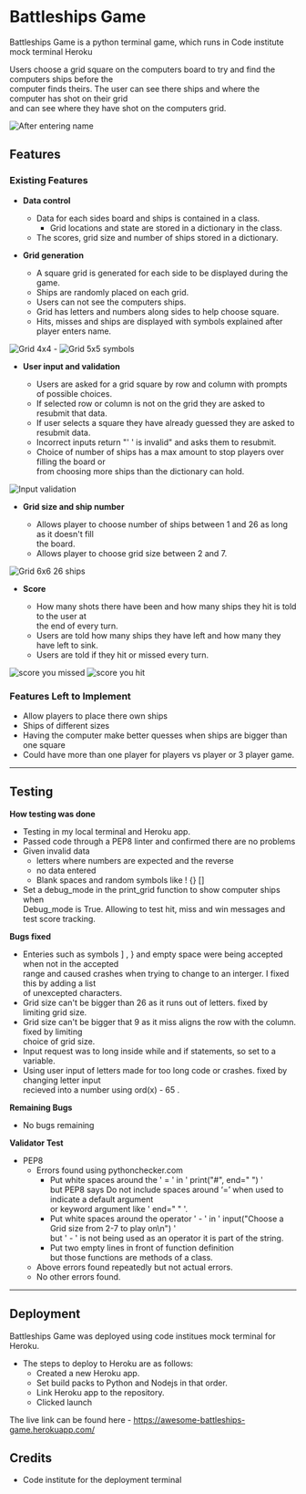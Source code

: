 # Battleships Game

Battleships Game is a python terminal game, which runs in Code institute mock terminal Heroku

Users choose a grid square on the computers board to try and find the computers ships before the 
<br>computer finds theirs. The user can see there ships and where the computer has shot on their grid
<br>and can see where they have shot on the computers grid.

![After entering name](assets/images/battleships_game_opening.png)

## Features 

### Existing Features
- __Data control__

  - Data for each sides board and ships is contained in a class.
    - Grid locations and state are stored in a dictionary in the class.
  - The scores, grid size and number of ships stored in a dictionary. 

- __Grid generation__

  - A square grid is generated for each side to be displayed during the game.
  - Ships are randomly placed on each grid. 
  - Users can not see the computers ships.
  - Grid has letters and numbers along sides to help choose square.
  - Hits, misses and ships are displayed with symbols explained after player enters name.

![Grid 4x4](assets/images/battleships_grid.png) - ![Grid 5x5 symbols](assets/images/battleships_grid_symbols.png)

- __User input and validation__

  - Users are asked for a grid square by row and column with prompts of possible choices. 
  - If selected row or column is not on the grid they are asked to resubmit that data.
  - If user selects a square they have already guessed they are asked to resubmit data.
  - Incorrect inputs return "' ' is invalid" and asks them to resubmit.
  - Choice of number of ships has a max amount to stop players over filling the board or
    <br>from choosing more ships than the dictionary can hold.

![Input validation](assets/images/battleships_user_input.png)

- __Grid size and ship number__ 

  - Allows player to choose number of ships between 1 and 26 as long as it doesn't fill
    <br>the board.
  - Allows player to choose grid size between 2 and 7.

![Grid 6x6 26 ships](assets/images/battleships_ships_grid.png) 

- __Score__

  - How many shots there have been and how many ships they hit is told to the user at
    <br>the end of every turn.
  - Users are told how many ships they have left and how many they have left to sink.
  - Users are told if they hit or missed every turn.

![score you missed](assets/images/battleships_score_miss.png) ![score you hit](assets/images/battleships_score_hit.png)

### Features Left to Implement

- Allow players to place there own ships 
- Ships of different sizes 
- Having the computer make better quesses when ships are bigger than one square
- Could have more than one player for players vs player or 3 player game.

------
## Testing 

__How testing was done__

- Testing in my local terminal and Heroku app.
- Passed code through a PEP8 linter and confirmed there are no problems 
- Given invalid data
    - letters where numbers are expected and the reverse
    - no data entered
    - Blank spaces and random symbols like ! {} []
- Set a debug_mode in the print_grid function to show computer ships when
  <br>Debug_mode is True. Allowing to test hit, miss and win messages and 
  <br>test score tracking.

__Bugs fixed__

- Enteries such as symbols ] , } and empty space were being accepted when not in the accepted 
  <br>range and caused crashes when trying to change to an interger. I fixed this by adding a list 
  <br>of unexcepted characters.
- Grid size can't be bigger than 26 as it runs out of letters. fixed by limiting grid size.
- Grid size can't be bigger that 9 as it miss aligns the row with the column. fixed by limiting
  <br>choice of grid size.
- Input request was to long inside while and if statements, so set to a variable.
- Using user input of letters made for too long code or crashes. fixed by changing letter input
  <br>recieved into a number using ord(x) - 65 .

__Remaining Bugs__

- No bugs remaining

__Validator Test__

- PEP8
  - Errors found using pythonchecker.com
    - Put white spaces around the ' = ' in ' print("#", end=" ") '
      <br>but PEP8 says Do not include spaces around ‘=’ when used to indicate a default argument 
      <br> or keyword argument like ' end=" " '.
    - Put white spaces around the operator ' - ' in ' input("Choose a Grid size from 2-7 to play on\n") '
      <br>but ' - ' is not being used as an operator it is part of the string.
    - Put two empty lines in front of function definition
      <br>but those functions are methods of a class.
  - Above errors found repeatedly but not actual errors.
  - No other errors found.

------

## Deployment

Battleships Game was deployed using code institues mock terminal for Heroku. 

- The steps to deploy to Heroku are as follows: 
  - Created a new Heroku app.
  - Set build packs to Python and Nodejs in that order.
  - Link Heroku app to the repository.
  - Clicked launch

The live link can be found here - https://awesome-battleships-game.herokuapp.com/


## Credits 

- Code institute for the deployment terminal

